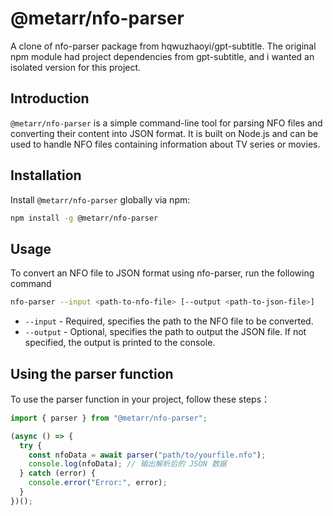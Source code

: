 # @metarr/nfo-parser
A clone of nfo-parser package from hqwuzhaoyi/gpt-subtitle. The original npm module had project dependencies from gpt-subtitle, and i wanted an isolated version for this project.

## Introduction

`@metarr/nfo-parser` is a simple command-line tool for parsing NFO files and converting their content into JSON format. It is built on Node.js and can be used to handle NFO files containing information about TV series or movies.

## Installation

Install `@metarr/nfo-parser` globally via npm:

```bash
npm install -g @metarr/nfo-parser
```

## Usage

To convert an NFO file to JSON format using nfo-parser, run the following command

```bash
nfo-parser --input <path-to-nfo-file> [--output <path-to-json-file>]

```

- `--input` - Required, specifies the path to the NFO file to be converted.
- `--output` - Optional, specifies the path to output the JSON file. If not specified, the output is printed to the console.

## Using the parser function

To use the parser function in your project, follow these steps：

```typescript
import { parser } from "@metarr/nfo-parser";

(async () => {
  try {
    const nfoData = await parser("path/to/yourfile.nfo");
    console.log(nfoData); // 输出解析后的 JSON 数据
  } catch (error) {
    console.error("Error:", error);
  }
})();
```
